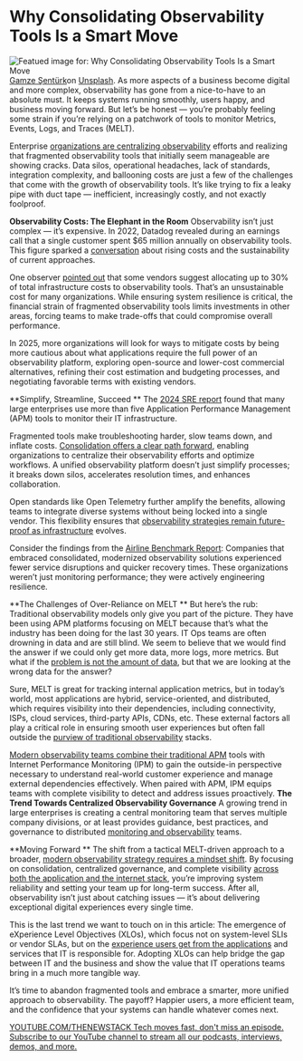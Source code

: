 # Why Consolidating Observability Tools Is a Smart Move
![Featued image for: Why Consolidating Observability Tools Is a Smart Move](https://cdn.thenewstack.io/media/2025/03/efa4644e-gamze-senturk-xgj_gnpcpoi-unsplash-1024x683.jpg)
[Gamze Şentürk](https://unsplash.com/@delikosesi?utm_content=creditCopyText&utm_medium=referral&utm_source=unsplash)on
[Unsplash](https://unsplash.com/photos/grayscale-photo-of-binoculars-on-the-ground-Xgj_GNPcPOI?utm_content=creditCopyText&utm_medium=referral&utm_source=unsplash).
As more aspects of a business become digital and more complex, observability has gone from a nice-to-have to an absolute must. It keeps systems running smoothly, users happy, and business moving forward. But let’s be honest — you’re probably feeling some strain if you’re relying on a patchwork of tools to monitor Metrics, Events, Logs, and Traces (MELT).

Enterprise [organizations are centralizing observability](https://thenewstack.io/what-observability-should-do-for-your-organization/) efforts and realizing that fragmented observability tools that initially seem manageable are showing cracks. Data silos, operational headaches, lack of standards, integration complexity, and ballooning costs are just a few of the challenges that come with the growth of observability tools. It’s like trying to fix a leaky pipe with duct tape — inefficient, increasingly costly, and not exactly foolproof.

**Observability Costs: The Elephant in the Room**
Observability isn’t just complex — it’s expensive. In 2022, Datadog revealed during an earnings call that a single customer spent $65 million annually on observability tools. This figure sparked a [conversation](https://thenewstack.io/real-talk-why-is-datadog-so-expensive/) about rising costs and the sustainability of current approaches.

One observer [pointed out](https://www.rtinsights.com/why-legacy-observability-tools-are-so-expensive/) that some vendors suggest allocating up to 30% of total infrastructure costs to observability tools. That’s an unsustainable cost for many organizations. While ensuring system resilience is critical, the financial strain of fragmented observability tools limits investments in other areas, forcing teams to make trade-offs that could compromise overall performance.

In 2025, more organizations will look for ways to mitigate costs by being more cautious about what applications require the full power of an observability platform, exploring open-source and lower-cost commercial alternatives, refining their cost estimation and budgeting processes, and negotiating favorable terms with existing vendors.

**Simplify, Streamline, Succeed **
The [2024 SRE report](https://www.catchpoint.com/asset/2024-sre-report) found that many large enterprises use more than five Application Performance Management (APM) tools to monitor their IT infrastructure.

Fragmented tools make troubleshooting harder, slow teams down, and inflate costs. [Consolidation offers a clear path forward](https://thenewstack.io/duplication-not-consolidation-the-path-forward-for-apps/), enabling organizations to centralize their observability efforts and optimize workflows. A unified observability platform doesn’t just simplify processes; it breaks down silos, accelerates resolution times, and enhances collaboration.

Open standards like Open Telemetry further amplify the benefits, allowing teams to integrate diverse systems without being locked into a single vendor. This flexibility ensures that [observability strategies remain future-proof as infrastructure](https://thenewstack.io/pulumi-templates-for-genai-stacks-pinecone-langchain-first/) evolves.

Consider the findings from the [Airline Benchmark Report](https://resources.catchpoint.com/hubfs/Website%20Assets%20-%20Briefs%2c%20EBooks%2c%20etc/Catchpoint%20Airline%20Website%20Performance%20Benchmark%20Report%20-%20July%202024.pdf?_gl=1*1hbn9rs*_gcl_au*MTI1MzMzMTM5MC4xNzI5NjMxMDkz): Companies that embraced consolidated, modernized observability solutions experienced fewer service disruptions and quicker recovery times. These organizations weren’t just monitoring performance; they were actively engineering resilience.

**The Challenges of Over-Reliance on MELT **
But here’s the rub: Traditional observability models only give you part of the picture. They have been using APM platforms focusing on MELT because that’s what the industry has been doing for the last 30 years. IT Ops teams are often drowning in data and are still blind. We seem to believe that we would find the answer if we could only get more data, more logs, more metrics. But what if the [problem is not the amount of data](https://thenewstack.io/why-supply-chain-disruptions-are-a-data-problem/), but that we are looking at the wrong data for the answer?

Sure, MELT is great for tracking internal application metrics, but in today’s world, most applications are hybrid, service-oriented, and distributed, which requires visibility into their dependencies, including connectivity, ISPs, cloud services, third-party APIs, CDNs, etc. These external factors all play a critical role in ensuring smooth user experiences but often fall outside the [purview of traditional observability](https://thenewstack.io/how-time-plays-a-crucial-role-in-aggregating-mobile-data/) stacks.

[Modern observability teams combine their traditional APM](https://thenewstack.io/3-ways-traditional-apm-systems-hinder-modern-observability/) tools with Internet Performance Monitoring (IPM) to gain the outside-in perspective necessary to understand real-world customer experience and manage external dependencies effectively. When paired with APM, IPM equips teams with complete visibility to detect and address issues proactively.
**The Trend Towards Centralized Observability Governance**
A growing trend in large enterprises is creating a central monitoring team that serves multiple company divisions, or at least provides guidance, best practices, and governance to distributed [monitoring and observability](https://thenewstack.io/whats-the-difference-between-observability-and-monitoring/) teams.

**Moving Forward **
The shift from a tactical MELT-driven approach to a broader, [modern observability strategy requires a mindset shift](https://thenewstack.io/modernizing-observability-the-shift-from-diy-elk-to-saas/). By focusing on consolidation, centralized governance, and complete visibility [across both the application and the internet stack](https://thenewstack.io/devops-embraces-observability-across-stacks-for-llm-era/), you’re improving system reliability and setting your team up for long-term success. After all, observability isn’t just about catching issues — it’s about delivering exceptional digital experiences every single time.

This is the last trend we want to touch on in this article: The emergence of eXperience Level Objectives (XLOs), which focus not on system-level SLIs or vendor SLAs, but on the [experience users get from the applications](https://thenewstack.io/measuring-user-experience-in-modern-applications-and-infrastructure/) and services that IT is responsible for. Adopting XLOs can help bridge the gap between IT and the business and show the value that IT operations teams bring in a much more tangible way.

It’s time to abandon fragmented tools and embrace a smarter, more unified approach to observability. The payoff? Happier users, a more efficient team, and the confidence that your systems can handle whatever comes next.

[
YOUTUBE.COM/THENEWSTACK
Tech moves fast, don't miss an episode. Subscribe to our YouTube
channel to stream all our podcasts, interviews, demos, and more.
](https://youtube.com/thenewstack?sub_confirmation=1)